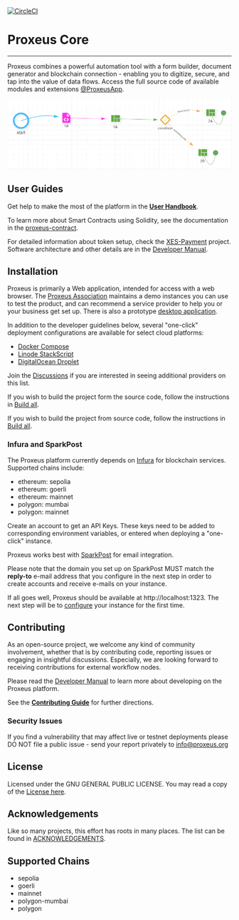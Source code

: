[![CircleCI](https://dl.circleci.com/status-badge/img/gh/ProxeusApp/proxeus-core/tree/main.svg?style=svg)](https://dl.circleci.com/status-badge/redirect/gh/ProxeusApp/proxeus-core/tree/main)

# Proxeus Core
--------------

Proxeus combines a powerful automation tool with a form builder, document generator and blockchain connection - enabling you to digitize, secure, and tap into the value of data flows. Access the full source code of available modules and extensions [@ProxeusApp](https://github.com/ProxeusApp).

![Screenshot of Proxeus workflow from the handbook](docs/handbook/Proxeus%20-%20The%20Complete%20Handbook_html_10299e76126cc024.png)

## User Guides

Get help to make the most of the platform in the **[User Handbook](https://doc.proxeus.org/#/handbook)**.

To learn more about Smart Contracts using Solidity, see the documentation in the [proxeus-contract](https://github.com/ProxeusApp/proxeus-contract).

For detailed information about token setup, check the [XES-Payment](docs/xes-payment.md) project. Software architecture and other details are in the [Developer Manual](https://doc.proxeus.com).

## Installation

Proxeus is primarily a Web application, intended for access with a web browser. The [Proxeus Association](https://proxeus.org) maintains a demo instances you can use to test the product, and can recommend a service provider to help you or your business get set up. There is also a prototype [desktop application](https://github.com/ProxeusApp/storage-app/blob/master/docs/overview.md).

In addition to the developer guidelines below, several "one-click" deployment configurations are available for select cloud platforms:

- [Docker Compose](docs/docker.md)
- [Linode StackScript](deploy/linode/README.md)
- [DigitalOcean Droplet](deploy/digitalocean/README.md)

Join the [Discussions](https://github.com/ProxeusApp/community/discussions/3) if you are interested in seeing additional providers on this list.

If you wish to build the project form the source code, follow the instructions in [Build all](docs/build_all.md).

If you wish to build the project from source code, follow the instructions in [Build all](docs/build_all.md). 

### Infura and SparkPost

The Proxeus platform currently depends on [Infura](https://infura.io/) for blockchain services. Supported chains include:

- ethereum: sepolia
- ethereum: goerli
- ethereum: mainnet
- polygon: mumbai
- polygon: mainnet

Create an account to get an API Keys. These keys need to be added to corresponding environment variables, or entered when deploying a "one-click" instance.

Proxeus works best with [SparkPost](https://www.sparkpost.com/) for email integration. 

Please note that the domain you set up on SparkPost MUST match the **reply-to** e-mail address that you configure in the next step in order to create accounts and receive e-mails on your instance.

If all goes well, Proxeus should be available at http://localhost:1323. The next step will be to [configure](docs/configure.md) your instance for the first time.

## Contributing

As an open-source project, we welcome any kind of community involvement, whether that is by contributing code, reporting issues or engaging in insightful discussions. Especially, we are looking forward to receiving contributions for external workflow nodes.

Please read the [Developer Manual](https://doc.proxeus.com) to learn more about developing on the Proxeus platform.

See the **[Contributing Guide](docs/contributing.md)** for further directions.

### Security Issues

If you find a vulnerability that may affect live or testnet deployments please DO NOT file a public issue - send your report privately to info@proxeus.org

## License

Licensed under the GNU GENERAL PUBLIC LICENSE. You may read a copy of the [License here](LICENSE).

## Acknowledgements

Like so many projects, this effort has roots in many places. The list can be found in [ACKNOWLEDGEMENTS](ACKNOWLEDGEMENTS).

## Supported Chains

- sepolia
- goerli
- mainnet
- polygon-mumbai
- polygon
